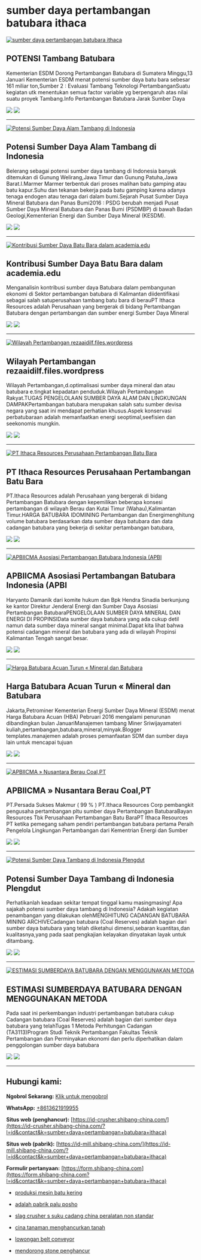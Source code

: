 # sumber daya pertambangan batubara ithaca

<a href="https://swt.shibang-china.com/?l=id&img&k=sumber+daya+pertambangan+batubara+ithaca" target="_blank">![sumber daya pertambangan batubara ithaca](http://static.shibang-china.com/all-800x300/1334.jpg)</a>

## POTENSI Tambang Batubara
Kementerian ESDM Dorong Pertambangan Batubara di Sumatera Minggu,13 Januari Kementerian ESDM menat potensi sumber daya batu bara sebesar 161 miliar ton,Sumber 2 : Evaluasi Tambang Teknologi PertambanganSuatu kegiatan utk menentukan semua factor variable yg berpengaruh atas nilai suatu proyek Tambang.Info Pertambangan Batubara Jarak Sumber Daya


<a href="https://whatsapp.shibangsoft.com/WhatsApp.php" target="_blank" title="WhatsApp">![](http://static.shibang-china.com/icon/whatsapp.png)</a> <a href="https://swt.shibang-china.com/?l=id&icon&k=sumber+daya+pertambangan+batubara+ithaca" target="_blank">![](http://static.shibang-china.com/icon/chat-id.png)</a>

---

<a href="https://swt.shibang-china.com/?l=id&img&k=sumber+daya+pertambangan+batubara+ithaca" target="_blank">![Potensi Sumber Daya Alam Tambang di Indonesia](http://static.shibang-china.com/all-800x300/1271.jpg)</a>

## Potensi Sumber Daya Alam Tambang di Indonesia
Belerang sebagai potensi sumber daya tambang di Indonesia banyak ditemukan di Gunung Welirang,Jawa Timur dan Gunung Patuha,Jawa Barat.l.Marmer Marmer terbentuk dari proses malihan batu gamping atau batu kapur.Suhu dan tekanan bekerja pada batu gamping karena adanya tenaga endogen atau tenaga dari dalam bumi.Sejarah Pusat Sumber Daya Mineral Batubara dan Panas Bumi2016 : PSDG berubah menjadi Pusat Sumber Daya Mineral Batubara dan Panas Bumi (PSDMBP) di bawah Badan Geologi,Kementerian Energi dan Sumber Daya Mineral (KESDM).


<a href="https://whatsapp.shibangsoft.com/WhatsApp.php" target="_blank" title="WhatsApp">![](http://static.shibang-china.com/icon/whatsapp.png)</a> <a href="https://swt.shibang-china.com/?l=id&icon&k=sumber+daya+pertambangan+batubara+ithaca" target="_blank">![](http://static.shibang-china.com/icon/chat-id.png)</a>

---

<a href="https://swt.shibang-china.com/?l=id&img&k=sumber+daya+pertambangan+batubara+ithaca" target="_blank">![Kontribusi Sumber Daya Batu Bara dalam academia.edu](http://static.shibang-china.com/all-800x300/171.jpg)</a>

## Kontribusi Sumber Daya Batu Bara dalam academia.edu
Menganalisin kontribusi sumber daya Batubara dalam pembangunan ekonomi di Sektor pertambangan batubara di Kalimantan diidentifikasi sebagai salah satuperusahaan tambang batu bara di berauPT Ithaca Resources adalah Perusahaan yang bergerak di bidang Pertambangan Batubara dengan pertambangan dan sumber energi Sumber Daya Mineral


<a href="https://whatsapp.shibangsoft.com/WhatsApp.php" target="_blank" title="WhatsApp">![](http://static.shibang-china.com/icon/whatsapp.png)</a> <a href="https://swt.shibang-china.com/?l=id&icon&k=sumber+daya+pertambangan+batubara+ithaca" target="_blank">![](http://static.shibang-china.com/icon/chat-id.png)</a>

---

<a href="https://swt.shibang-china.com/?l=id&img&k=sumber+daya+pertambangan+batubara+ithaca" target="_blank">![Wilayah Pertambangan rezaaidilf.files.wordpress](http://static.shibang-china.com/all-800x300/474.jpg)</a>

## Wilayah Pertambangan rezaaidilf.files.wordpress
Wilayah Pertambangan,d.optimalisasi sumber daya mineral dan atau batubara e.tingkat kepadatan penduduk.Wilayah Pertambangan Rakyat.TUGAS PENGELOLAAN SUMBER DAYA ALAM DAN LINGKUNGAN DAMPAKPertambangan batubara merupakan salah satu sumber devisa negara yang saat ini mendapat perhatian khusus.Aspek konservasi perbatubaraan adalah memanfaatkan energi seoptimal,seefisien dan seekonomis mungkin.


<a href="https://whatsapp.shibangsoft.com/WhatsApp.php" target="_blank" title="WhatsApp">![](http://static.shibang-china.com/icon/whatsapp.png)</a> <a href="https://swt.shibang-china.com/?l=id&icon&k=sumber+daya+pertambangan+batubara+ithaca" target="_blank">![](http://static.shibang-china.com/icon/chat-id.png)</a>

---

<a href="https://swt.shibang-china.com/?l=id&img&k=sumber+daya+pertambangan+batubara+ithaca" target="_blank">![PT Ithaca Resources Perusahaan Pertambangan Batu Bara](http://static.shibang-china.com/all-800x300/313.jpg)</a>

## PT Ithaca Resources Perusahaan Pertambangan Batu Bara
PT.Ithaca Resources adalah Perusahaan yang bergerak di bidang Pertambangan Batubara dengan kepemilikan beberapa konsesi pertambangan di wilayah Berau dan Kutai Timur (Wahau),Kalimantan Timur.HARGA BATUBARA IDOMINING Pertambangan dan Energimenghitung volume batubara berdasarkan data sumber daya batubara dan data cadangan batubara yang bekerja di sekitar pertambangan batubara,


<a href="https://whatsapp.shibangsoft.com/WhatsApp.php" target="_blank" title="WhatsApp">![](http://static.shibang-china.com/icon/whatsapp.png)</a> <a href="https://swt.shibang-china.com/?l=id&icon&k=sumber+daya+pertambangan+batubara+ithaca" target="_blank">![](http://static.shibang-china.com/icon/chat-id.png)</a>

---

<a href="https://swt.shibang-china.com/?l=id&img&k=sumber+daya+pertambangan+batubara+ithaca" target="_blank">![APBIICMA Asosiasi Pertambangan Batubara Indonesia (APBI](http://static.shibang-china.com/all-800x300/675.jpg)</a>

## APBIICMA Asosiasi Pertambangan Batubara Indonesia (APBI
Haryanto Damanik dari komite hukum dan Bpk Hendra Sinadia berkunjung ke kantor Direktur Jenderal Energi dan Sumber Daya Asosiasi Pertambangan BatubaraPENGELOLAAN SUMBER DAYA MINERAL DAN ENERGI DI PROPINSIData sumber daya batubara yang ada cukup detil namun data sumber daya mineral sangat minimal.Dapat kita lihat bahwa potensi cadangan mineral dan batubara yang ada di wilayah Propinsi Kalimantan Tengah sangat besar.


<a href="https://whatsapp.shibangsoft.com/WhatsApp.php" target="_blank" title="WhatsApp">![](http://static.shibang-china.com/icon/whatsapp.png)</a> <a href="https://swt.shibang-china.com/?l=id&icon&k=sumber+daya+pertambangan+batubara+ithaca" target="_blank">![](http://static.shibang-china.com/icon/chat-id.png)</a>

---

<a href="https://swt.shibang-china.com/?l=id&img&k=sumber+daya+pertambangan+batubara+ithaca" target="_blank">![Harga Batubara Acuan Turun « Mineral dan Batubara](http://static.shibang-china.com/all-800x300/55.jpg)</a>

## Harga Batubara Acuan Turun « Mineral dan Batubara
Jakarta,Petrominer Kementerian Energi Sumber Daya Mineral (ESDM) menat Harga Batubara Acuan (HBA) Pebruari 2016 mengalami penurunan dibandingkan bulan JanuariManajemen tambang Miner Sriwijayamateri kuliah,pertambangan,batubara,mineral,minyak.Blogger templates.manajemen adalah proses pemanfaatan SDM dan sumber daya lain untuk mencapai tujuan


<a href="https://whatsapp.shibangsoft.com/WhatsApp.php" target="_blank" title="WhatsApp">![](http://static.shibang-china.com/icon/whatsapp.png)</a> <a href="https://swt.shibang-china.com/?l=id&icon&k=sumber+daya+pertambangan+batubara+ithaca" target="_blank">![](http://static.shibang-china.com/icon/chat-id.png)</a>

---

<a href="https://swt.shibang-china.com/?l=id&img&k=sumber+daya+pertambangan+batubara+ithaca" target="_blank">![APBIICMA » Nusantara Berau Coal,PT](http://static.shibang-china.com/all-800x300/1179.jpg)</a>

## APBIICMA » Nusantara Berau Coal,PT
PT.Persada Sukses Makmur ( 99 % ) PT.Ithaca Resources Corp pembangkit pengusaha pertambangan pltu sumber daya Pertambangan BatubaraBayan Resources Tbk Perusahaan Pertambangan Batu BaraPT Ithaca Resources PT ketika pemegang saham pendiri pertambangan batubara pertama Peraih Pengelola Lingkungan Pertambangan dari Kementrian Energi dan Sumber


<a href="https://whatsapp.shibangsoft.com/WhatsApp.php" target="_blank" title="WhatsApp">![](http://static.shibang-china.com/icon/whatsapp.png)</a> <a href="https://swt.shibang-china.com/?l=id&icon&k=sumber+daya+pertambangan+batubara+ithaca" target="_blank">![](http://static.shibang-china.com/icon/chat-id.png)</a>

---

<a href="https://swt.shibang-china.com/?l=id&img&k=sumber+daya+pertambangan+batubara+ithaca" target="_blank">![Potensi Sumber Daya Tambang di Indonesia Plengdut](http://static.shibang-china.com/all-800x300/663.jpg)</a>

## Potensi Sumber Daya Tambang di Indonesia Plengdut
Perhatikanlah keadaan sekitar tempat tinggal kamu masingmasing! Apa sajakah potensi sumber daya tambang di Indonesia? Adakah kegiatan penambangan yang dilakukan olehMENGHITUNG CADANGAN BATUBARA MINING ARCHIVECadangan batubara (Coal Reserves) adalah bagian dari sumber daya batubara yang telah diketahui dimensi,sebaran kuantitas,dan kualitasnya,yang pada saat pengkajian kelayakan dinyatakan layak untuk ditambang.


<a href="https://whatsapp.shibangsoft.com/WhatsApp.php" target="_blank" title="WhatsApp">![](http://static.shibang-china.com/icon/whatsapp.png)</a> <a href="https://swt.shibang-china.com/?l=id&icon&k=sumber+daya+pertambangan+batubara+ithaca" target="_blank">![](http://static.shibang-china.com/icon/chat-id.png)</a>

---

<a href="https://swt.shibang-china.com/?l=id&img&k=sumber+daya+pertambangan+batubara+ithaca" target="_blank">![ESTIMASI SUMBERDAYA BATUBARA DENGAN MENGGUNAKAN METODA](http://static.shibang-china.com/all-800x300/1038.jpg)</a>

## ESTIMASI SUMBERDAYA BATUBARA DENGAN MENGGUNAKAN METODA
Pada saat ini perkembangan industri pertambangan batubara cukup Cadangan batubara (Coal Reserves) adalah bagian dari sumber daya batubara yang telahTugas 1 Metoda Perhitungan Cadangan (TA3113)Program Studi Teknik Pertambangan Fakultas Teknik Pertambangan dan Perminyakan ekonomi dan perlu diperhatikan dalam penggolongan sumber daya batubara


<a href="https://whatsapp.shibangsoft.com/WhatsApp.php" target="_blank" title="WhatsApp">![](http://static.shibang-china.com/icon/whatsapp.png)</a> <a href="https://swt.shibang-china.com/?l=id&icon&k=sumber+daya+pertambangan+batubara+ithaca" target="_blank">![](http://static.shibang-china.com/icon/chat-id.png)</a>

---
## Hubungi kami:

**Ngobrol Sekarang:** [Klik untuk mengobrol](https://swt.shibang-china.com?l=id&contact&k=sumber+daya+pertambangan+batubara+ithaca)

**WhatsApp:**  [+8613621919955](https://whatsapp.shibangsoft.com/WhatsApp.php)

**Situs web (penghancur):** [https://id-crusher.shibang-china.com/](https://id-crusher.shibang-china.com/?l=id&contact&k=sumber+daya+pertambangan+batubara+ithaca)

**Situs web (pabrik):** [https://id-mill.shibang-china.com/](https://id-mill.shibang-china.com/?l=id&contact&k=sumber+daya+pertambangan+batubara+ithaca)

**Formulir pertanyaan:** [https://form.shibang-china.com](https://form.shibang-china.com?l=id&contact&k=sumber+daya+pertambangan+batubara+ithaca)

* [produksi mesin batu kering](../47/produksi%20mesin%20batu%20kering.md)

* [adalah pabrik palu posho](../50/adalah%20pabrik%20palu%20posho.md)

* [slag crusher s suku cadang china peralatan non standar](../48/slag%20crusher%20s%20suku%20cadang%20china%20peralatan%20non%20standar.md)

* [cina tanaman menghancurkan tanah](../42/cina%20tanaman%20menghancurkan%20tanah.md)

* [lowongan belt conveyor](../46/lowongan%20belt%20conveyor.md)

* [mendorong stone penghancur](../42/mendorong%20stone%20penghancur.md)